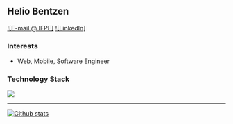 ## Helio Bentzen
[![E-mail @ IFPE]](mailto:helio.filho@ifpe.edu.br)
[![LinkedIn]](https://www.linkedin.com/in/helio.bentzen/)

### Interests

- Web, Mobile, Software Engineer

### Technology Stack

<p>
  <img src="https://skillicons.dev/icons?i=html,css,js,react,webpack,java,mysql,wordpress,bash,docker,vscode" />
</p>

<hr>

[![Github stats](https://github-readme-stats.vercel.app/api?username=heliobentzen&cache_seconds=86400)](https://github.com/heliobentzen)
